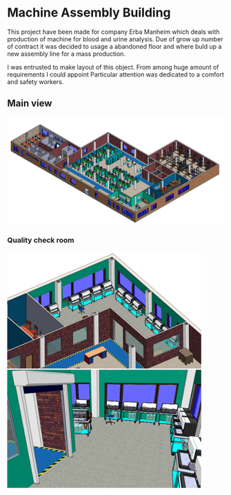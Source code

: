 # Machine Assembly Building
This project have been made for company Erba Manheim which deals with production of machine for blood and urine analysis. Due of grow up number of contract it was decided to usage  a abandoned floor and where buld up a new assembly line for a mass production.

I was entrusted to make layout of this object. From among huge amount of requirements I could appoint 
Particular attention was dedicated to a comfort and safety workers.

## Main view
<p float="left">
  <img src="/Pictures/AssBuilding_1.PNG" width="900" /> 
  
### Quality check room
<p float="left">
  <img src="/Pictures/AssBuilding_4.PNG" width="450" />
  <img src="/Pictures/AssBuilding_5.PNG" width="450" /> 
</p>

